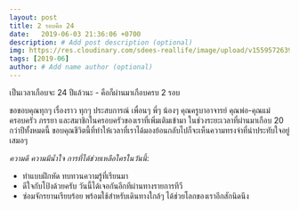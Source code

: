 ```yaml
---
layout: post
title: 2 รอบคือ 24
date:   2019-06-03 21:36:06 +0700
description: # Add post description (optional)
img: https://res.cloudinary.com/sdees-reallife/image/upload/v1559572639/1559528769436.jpg # Add image post (optional)
tags: [2019-06]
author: # Add name author (optional)
---
```


เป็นเวลาเกือบจะ 24 ปีแล้วนะ - คือก็ผ่านมาเกือบครบ 2 รอบ

ขอขอบคุณทุกๆ เรื่องราว ทุกๆ ประสบการณ์ เพื่อนๆ พี่ๆ น้องๆ คุณครูบาอาจารย์ คุณพ่อ-คุณแม่ ครอบครัว ภรรยา และสมาชิกในครอบครัวของเราที่เพิ่มเติมเข้ามา ในช่วงระยะเวลาที่ผ่านมาเกือบ 20 กว่าปีทั้งหมดนี้ ขอบคุณชีวิตนี้ที่ทำให้เวลาที่เราได้มองย้อนกลับไปก็จะเห็นความทรงจำที่น่าประทับใจอยู่เสมอๆ <i class="fa fa-child" style="color:plum"></i>

*ความดี ความมีน้ำใจ การที่ได้ช่วยเหลือใครในวันนี้*:
- ทำแบบฝึกหัด ทบทวนความรู้ที่เรียนมา
- ดีใจกับโป้งด้วยครับ วันนี้ได้เจอกันอีกทีผ่านทางรายการทีวี
- ซ่อมจักรยานเรียบร้อย พร้อมใช้สำหรับเดินทางใกล้ๆ ได้ช่วยโลกของเราอีกสักนิดนึง
